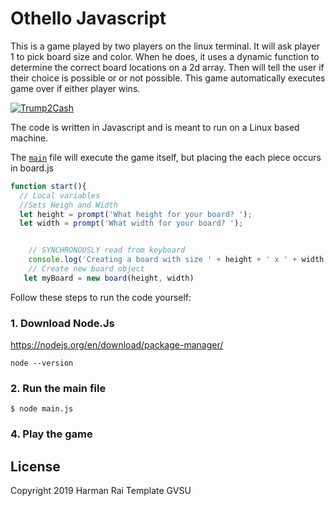 # Othello Javascript
This is a game played by two players on the linux terminal. It will ask player 1 to pick
board size and color. When he does, it uses a dynamic function to determine the correct board locations 
on a 2d array. Then will tell the user if their choice is possible or
or not possible. This game automatically executes game over if either player wins. 

[![Trump2Cash](https://proxy.duckduckgo.com/iu/?u=https%3A%2F%2Fi.ytimg.com%2Fvi%2F9xNZnM6jtRA%2Fhqdefault.jpg&f=1&nofb=1)](https://trump2cash.biz)

The code is written in Javascript and is meant to run on a
Linux based machine.

The [`main`](main.js) file will execute the game itself, but placing the each piece occurs in board.js

```Javascript
function start(){
  // Local variables
  //Sets Heigh and Width
  let height = prompt('What height for your board? ');
  let width = prompt('What width for your board? ');


	// SYNCHRONOUSLY read from keyboard
	console.log('Creating a board with size ' + height + ' x ' + width + '.');
	// Create new board object
   let myBoard = new board(height, width)
```

Follow these steps to run the code yourself:

### 1. Download Node.Js

https://nodejs.org/en/download/package-manager/

```shell
node --version
```

### 2. Run the main file

```shell
$ node main.js
```
### 4. Play the game



## License

Copyright 2019 Harman Rai
Template GVSU
